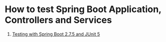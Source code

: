 # How to test Spring Boot Application, Controllers and Services

1. [Testing with Spring Boot 2.7.5 and JUnit 5](https://howtodoinjava.com/spring-boot2/testing/spring-boot-2-junit-5/)
